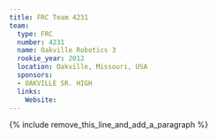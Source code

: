 ```yaml
---
title: FRC Team 4231
team:
  type: FRC
  number: 4231
  name: Oakville Robotics 3
  rookie_year: 2012
  location: Oakville, Missouri, USA
  sponsors:
  - OAKVILLE SR. HIGH
  links:
    Website:
---
```


{% include remove_this_line_and_add_a_paragraph %}
